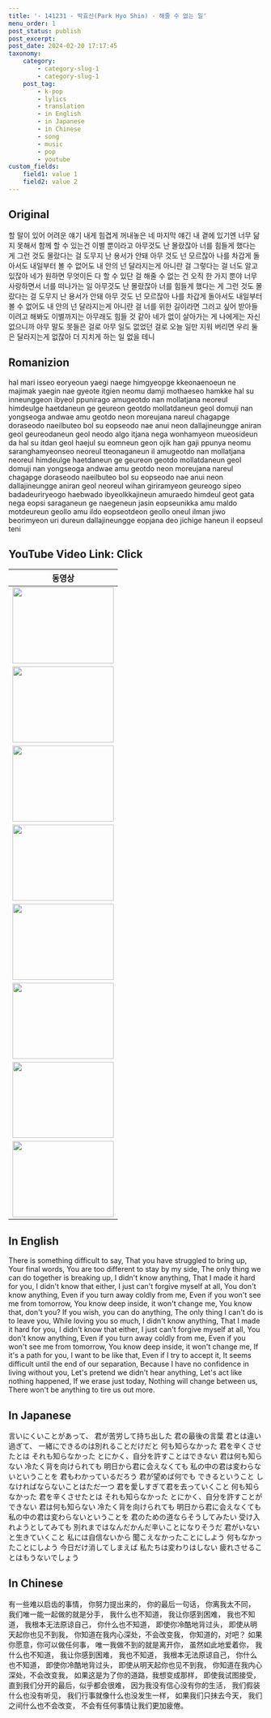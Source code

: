 ```yaml
---
title: '- 141231 - 박효신(Park Hyo Shin) - 해줄 수 없는 일'
menu_order: 1
post_status: publish
post_excerpt: 
post_date: 2024-02-20 17:17:45
taxonomy:
    category:
        - category-slug-1
        - category-slug-1
    post_tag:
        - k-pop
        - lylics
        - translation
        - in English
        - in Japanese
        - in Chinese
        - song
        - music
        - pop
        - youtube
custom_fields:
    field1: value 1
    field2: value 2
---
```


## Original
할 말이 있어 어려운 얘기 
내게 힘겹게 꺼내놓은 
네 마지막 얘긴 
내 곁에 있기엔 너무 닮지 못해서 
함께 할 수 있는건 이별 뿐이라고 
아무것도 난 몰랐잖아 
너를 힘들게 했다는 게 
그런 것도 몰랐다는 걸 
도무지 난 용서가 안돼 
아무 것도 넌 모르잖아 
나를 차갑게 돌아서도 
내일부터 볼 수 없어도 
내 안의 넌 달라지는게 아니란 걸 
그렇다는 걸 너도 알고 있잖아 
네가 원하면 무엇이든 
다 할 수 있단 걸 
해줄 수 없는 건 오직 한 가지 뿐야 
너무 사랑하면서 너를 떠나가는 일 
아무것도 난 몰랐잖아 
너를 힘들게 했다는 게 
그런 것도 몰랐다는 걸 
도무지 난 용서가 안돼 
아무 것도 넌 모르잖아 
나를 차갑게 돌아서도 
내일부터 볼 수 없어도 
내 안의 넌 달라지는게 아니란 걸 
너를 위한 길이라면 그러고 싶어 
받아들이려고 해봐도 
이별까지는 아무래도 힘들 것 같아 
네가 없이 살아가는 게 
나에게는 자신 없으니까 
아무 말도 못들은 걸로 
아무 일도 없었던 걸로 
오늘 일만 지워 버리면 
우리 둘은 달라지는게 없잖아 
더 지치게 하는 일 없을 테니 



## Romanizion
hal mari isseo eoryeoun yaegi 
naege himgyeopge kkeonaenoeun 
ne majimak yaegin 
nae gyeote itgien neomu damji mothaeseo 
hamkke hal su inneunggeon ibyeol ppunirago 
amugeotdo nan mollatjana 
neoreul himdeulge haetdaneun ge 
geureon geotdo mollatdaneun geol 
domuji nan yongseoga andwae 
amu geotdo neon moreujana 
nareul chagapge doraseodo 
naeilbuteo bol su eopseodo 
nae anui neon dallajineungge aniran geol 
geureodaneun geol neodo algo itjana 
nega wonhamyeon mueosideun 
da hal su itdan geol 
haejul su eomneun geon ojik han gaji ppunya 
neomu saranghamyeonseo neoreul tteonaganeun il 
amugeotdo nan mollatjana 
neoreul himdeulge haetdaneun ge 
geureon geotdo mollatdaneun geol 
domuji nan yongseoga andwae 
amu geotdo neon moreujana 
nareul chagapge doraseodo 
naeilbuteo bol su eopseodo 
nae anui neon dallajineungge aniran geol 
neoreul wihan giriramyeon geureogo sipeo 
badadeuriryeogo haebwado 
ibyeolkkajineun amuraedo himdeul geot gata 
nega eopsi saraganeun ge 
naegeneun jasin eopseunikka 
amu maldo motdeureun geollo 
amu ildo eopseotdeon geollo 
oneul ilman jiwo beorimyeon 
uri dureun dallajineungge eopjana 
deo jichige haneun il eopseul teni 



## YouTube Video Link: Click
| 동영상 |
|---------|
| [<img src='http://img.youtube.com/vi/L2LXqbtOdv4/0.jpg' width='200' height='150'>](https://youtu.be/L2LXqbtOdv4) |
| [<img src='http://img.youtube.com/vi/W3blH-btmCg/0.jpg' width='200' height='150'>](https://youtu.be/W3blH-btmCg) |
| [<img src='http://img.youtube.com/vi/Ih6i88orYaw/0.jpg' width='200' height='150'>](https://youtu.be/Ih6i88orYaw) |
| [<img src='http://img.youtube.com/vi/q0bkTuwPz2U/0.jpg' width='200' height='150'>](https://youtu.be/q0bkTuwPz2U) |
| [<img src='http://img.youtube.com/vi/jeedEj8QTCk/0.jpg' width='200' height='150'>](https://youtu.be/jeedEj8QTCk) |
| [<img src='http://img.youtube.com/vi/szxq1cDdAgI/0.jpg' width='200' height='150'>](https://youtu.be/szxq1cDdAgI) |
| [<img src='http://img.youtube.com/vi/E1Ab1rA1h4Q/0.jpg' width='200' height='150'>](https://youtu.be/E1Ab1rA1h4Q) |
| [<img src='http://img.youtube.com/vi/zMHujFhzcUQ/0.jpg' width='200' height='150'>](https://youtu.be/zMHujFhzcUQ) |

## In English
There is something difficult to say,
That you have struggled to bring up,
Your final words,
You are too different to stay by my side,
The only thing we can do together is breaking up,
I didn't know anything,
That I made it hard for you,
I didn't know that either,
I just can't forgive myself at all,
You don't know anything,
Even if you turn away coldly from me,
Even if you won't see me from tomorrow,
You know deep inside, it won't change me,
You know that, don't you?
If you wish, you can do anything,
The only thing I can't do is to leave you,
While loving you so much,
I didn't know anything,
That I made it hard for you,
I didn't know that either,
I just can't forgive myself at all,
You don't know anything,
Even if you turn away coldly from me,
Even if you won't see me from tomorrow,
You know deep inside, it won't change me,
If it's a path for you, I want to be like that,
Even if I try to accept it,
It seems difficult until the end of our separation,
Because I have no confidence in living without you,
Let's pretend we didn't hear anything,
Let's act like nothing happened,
If we erase just today,
Nothing will change between us,
There won't be anything to tire us out more.
## In Japanese
言いにくいことがあって、
君が苦労して持ち出した
君の最後の言葉
君とは違い過ぎて、
一緒にできるのは別れることだけだと
何も知らなかった
君を辛くさせたとは
それも知らなかった
とにかく、自分を許すことはできない
君は何も知らない
冷たく背を向けられても
明日から君に会えなくても
私の中の君は変わらないということを
君もわかっているだろう
君が望めば何でも
できるということ
しなければならないことはただ一つ
君を愛しすぎて君を去っていくこと
何も知らなかった
君を辛くさせたとは
それも知らなかった
とにかく、自分を許すことができない
君は何も知らない
冷たく背を向けられても
明日から君に会えなくても
私の中の君は変わらないということを
君のための道ならそうしてみたい
受け入れようとしてみても
別れまではなんだかんだ辛いことになりそうだ
君がいないと生きていくこと
私には自信ないから
聞こえなかったことにしよう
何もなかったことにしよう
今日だけ消してしまえば
私たちは変わりはしない
疲れさせることはもうないでしょう
## In Chinese
有一些难以启齿的事情，
你努力提出来的，
你的最后一句话，
你离我太不同，
我们唯一能一起做的就是分手，
我什么也不知道，
我让你感到困难，
我也不知道，
我根本无法原谅自己，
你什么也不知道，
即使你冷酷地背过头，
即使从明天起你也见不到我，
你知道在我内心深处，不会改变我，
你知道的，对吧？
如果你愿意，你可以做任何事，
唯一我做不到的就是离开你，
虽然如此地爱着你，
我什么也不知道，
我让你感到困难，
我也不知道，
我根本无法原谅自己，
你什么也不知道，
即使你冷酷地背过头，
即使从明天起你也见不到我，
你知道在我内心深处，不会改变我，
如果这是为了你的道路，我想变成那样，
即使我试图接受，
直到我们分开的最后，似乎都会很难，
因为我没有信心没有你的生活，
我们假装什么也没有听见，
我们行事就像什么也没发生一样，
如果我们只抹去今天，
我们之间什么也不会改变，
不会有任何事情让我们更加疲倦。
